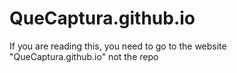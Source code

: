 # QueCaptura.github.io

If you are reading this, you need to go to the website "QueCaptura.github.io" not the repo

